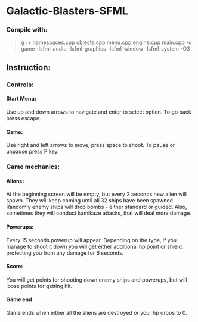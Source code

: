 # Galactic-Blasters-SFML

### Compile with:

> g++ namespaces.cpp objects.cpp menu.cpp engine.cpp main.cpp -o game -lsfml-audio -lsfml-graphics -lsfml-window -lsfml-system -O3

## Instruction:

### Controls:
#### Start Menu:
Use up and down arrows to navigate and enter to select option.
To go back press escape.

#### Game:
Use right and left arrows to move, press space to shoot.
To pause or unpause press P key.

### Game mechanics:
#### Aliens:
At the beginning screen will be empty, but every 2 seconds new alien will spawn. They will keep coming until all 32 ships have been spawned.
Randomly enemy ships will drop bombs - either standard or guided. Also, sometimes they will conduct kamikaze attacks, that will deal more damage.

#### Powerups:
Every 15 seconds powerup will appear. Depending on the type, if you manage to shoot it down you will get either additional hp point or shield, protecting you from any damage for 6 seconds.

#### Score:
You will get points for shooting down enemy ships and powerups, but will loose points for getting hit.

#### Game end
Game ends when either all the aliens are destroyed or your hp drops to 0.
